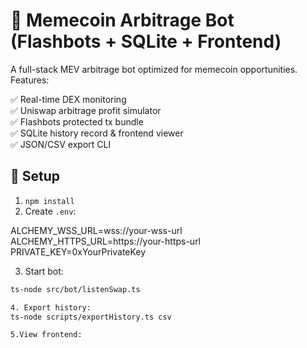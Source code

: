 # 🦄 Memecoin Arbitrage Bot (Flashbots + SQLite + Frontend)

A full-stack MEV arbitrage bot optimized for memecoin opportunities. Features:

✅ Real-time DEX monitoring  
✅ Uniswap arbitrage profit simulator  
✅ Flashbots protected tx bundle  
✅ SQLite history record & frontend viewer  
✅ JSON/CSV export CLI

## 🔧 Setup

1. `npm install`
2. Create `.env`:

ALCHEMY_WSS_URL=wss://your-wss-url
ALCHEMY_HTTPS_URL=https://your-https-url
PRIVATE_KEY=0xYourPrivateKey

3. Start bot:

```bash
ts-node src/bot/listenSwap.ts

4. Export history:
ts-node scripts/exportHistory.ts csv

5.View frontend:



```
